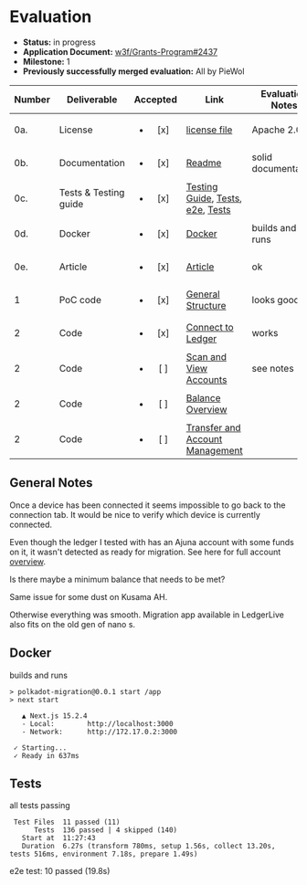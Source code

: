 # Evaluation

- **Status:** in progress
- **Application Document:** [w3f/Grants-Program#2437](https://github.com/w3f/Grants-Program/pull/2437)
- **Milestone:** 1
- **Previously successfully merged evaluation:** All by PieWol

| Number | Deliverable | Accepted | Link | Evaluation Notes |
| ------ | ----------- | :------: | ---- |----------------- |
| 0a. | License |<ul><li>[x] </li></ul> | [license file](https://github.com/Zondax/polkadot-web-migration?tab=Apache-2.0-1-ov-file#readme) | Apache 2.0 | 
| 0b.  | Documentation |<ul><li>[x] </li></ul> | [Readme](https://github.com/Zondax/polkadot-web-migration?tab=readme-ov-file)| solid documentation | 
| 0c.  | Tests & Testing guide | <ul><li>[x] </li></ul> | [Testing Guide](https://github.com/Zondax/polkadot-web-migration?tab=readme-ov-file), [Tests](https://github.com/Zondax/polkadot-web-migration/tree/main/state/__tests__), [e2e](https://github.com/Zondax/polkadot-web-migration/tree/main/e2e), [Tests](https://github.com/Zondax/polkadot-web-migration/tree/main/lib/__tests__)   | | 
| 0d.  | Docker | <ul><li>[x] </li></ul> | [Docker](https://github.com/Zondax/polkadot-web-migration/blob/main/dockerfile) | builds and runs | 
| 0e.  | Article | <ul><li>[x] </li></ul> | [Article](https://zondax.ch/blog/the-polkadot-ledger-migration-assistant) | ok | 
| 1 | PoC code |<ul><li>[x] </li></ul> | [General Structure](https://github.com/Zondax/polkadot-web-migration) | looks good  | 
| 2 | Code |<ul><li>[x] </li></ul> | [Connect to Ledger](https://github.com/Zondax/polkadot-web-migration/blob/dd6538974904f7825f6c009acbffb106e160e839/lib/ledger/ledgerService.ts#L108) | works |
| 2 | Code |<ul><li>[ ] </li></ul> | [Scan and View Accounts](https://github.com/Zondax/polkadot-web-migration/blob/dd6538974904f7825f6c009acbffb106e160e839/state/ledger.ts#L493) | see notes  |
| 2 | Code |<ul><li>[ ] </li></ul> | [Balance Overview](https://github.com/Zondax/polkadot-web-migration/blob/dd6538974904f7825f6c009acbffb106e160e839/state/ledger.ts#L563) |  |
| 2 | Code |<ul><li>[ ] </li></ul> | [Transfer and Account Management](https://github.com/Zondax/polkadot-web-migration/blob/dd6538974904f7825f6c009acbffb106e160e839/state/ledger.ts#L746) |  |



## General Notes
Once a device has been connected it seems impossible to go back to the connection tab. It would be nice to verify which device is currently connected. 

Even though the ledger I tested with has an Ajuna account with some funds on it, it wasn't detected as ready for migration. See here for full account [overview](https://portfolio.subscan.io/account/5GmcaNA7zUK7zYiF7FdcQQEsKNrQA8eSSXh9Rss7JGedVsho).

Is there maybe a minimum balance that needs to be met?

Same issue for some dust on Kusama AH.

Otherwise everything was smooth. Migration app available in LedgerLive also fits on the old gen of nano s. 


## Docker

builds and runs

````
> polkadot-migration@0.0.1 start /app
> next start

   ▲ Next.js 15.2.4
   - Local:        http://localhost:3000
   - Network:      http://172.17.0.2:3000

 ✓ Starting...
 ✓ Ready in 637ms
````


## Tests
all tests passing

```
 Test Files  11 passed (11)
      Tests  136 passed | 4 skipped (140)
   Start at  11:27:43
   Duration  6.27s (transform 780ms, setup 1.56s, collect 13.20s, tests 516ms, environment 7.18s, prepare 1.49s)
```

e2e test: 10 passed (19.8s)